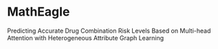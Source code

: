 # MathEagle
Predicting Accurate Drug Combination Risk Levels Based on Multi-head Attention with Heterogeneous Attribute Graph Learning
